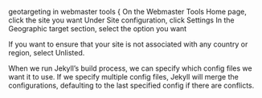 geotargeting in webmaster tools
{
On the Webmaster Tools Home page, click the site you want
Under Site configuration, click Settings
In the Geographic target section, select the option you want


If you want to ensure that your site is not associated with any country or region, select Unlisted.


When we run Jekyll’s build process, we can specify which config files we want it to use. If we specify multiple config files, Jekyll will merge the configurations, defaulting to the last specified config if there are conflicts.
